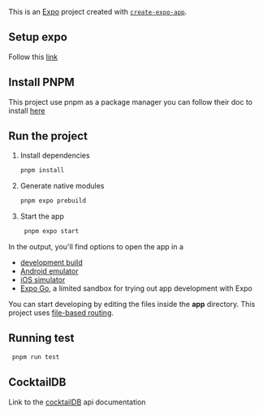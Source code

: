 This is an [Expo](https://expo.dev) project created with [`create-expo-app`](https://www.npmjs.com/package/create-expo-app).

## Setup expo

Follow this [link](https://docs.expo.dev/get-started/set-up-your-environment/)

## Install PNPM

This project use pnpm as a package manager you can follow their doc to install [here](https://pnpm.io/installation)

## Run the project

1. Install dependencies

   ```bash
   pnpm install
   ```

2. Generate native modules

   ```bash
   pnpm expo prebuild
   ```

3. Start the app

   ```bash
    pnpm expo start
   ```

In the output, you'll find options to open the app in a

- [development build](https://docs.expo.dev/develop/development-builds/introduction/)
- [Android emulator](https://docs.expo.dev/workflow/android-studio-emulator/)
- [iOS simulator](https://docs.expo.dev/workflow/ios-simulator/)
- [Expo Go](https://expo.dev/go), a limited sandbox for trying out app development with Expo

You can start developing by editing the files inside the **app** directory. This project uses [file-based routing](https://docs.expo.dev/router/introduction).

## Running test

```bash
 pnpm run test
```

## CocktailDB

Link to the [cocktailDB](https://www.thecocktaildb.com/api.php) api documentation 
